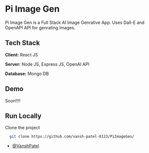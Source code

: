 <!-- # Build and Deploy a Full Stack MERN AI Image Generation App  MidJourney & DALL E Clone -->
<!-- ![Image Generation App](https://i.ibb.co/p0f27C2/Thumbnail-9.png) -->


# Pi Image Gen

Pi Image Gen is a Full Stack AI Image Genrative App.
Uses Dall-E and OpenAPI API for genrating Images.

## Tech Stack

**Client:** React JS

**Server:** Node JS, Express JS, OpenAI API

**Database:** Mongo DB
  
## Demo

Soon!!!!


## Run Locally

Clone the project

```bash
  git clone https://github.com/vansh-patel-8123/PiImageGen/
```

- [@VanshPatel](https://github.com/vansh-patel-8123/PiImageGen/)